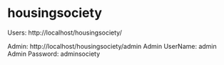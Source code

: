 # housingsociety

Users: http://localhost/housingsociety/

Admin: http://localhost/housingsociety/admin
Admin UserName: admin
Admin Password: adminsociety
